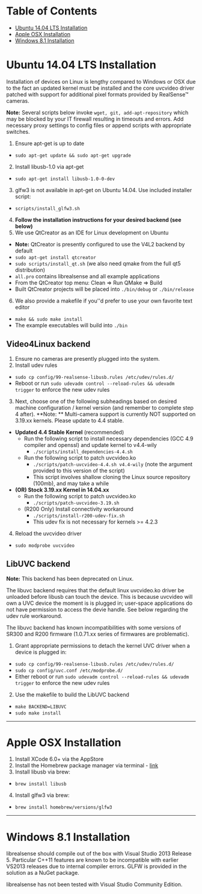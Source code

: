 # Table of Contents
* [Ubuntu 14.04 LTS Installation](#ubuntu-1404-lts-installation)
* [Apple OSX Installation](#apple-osx-installation)
* [Windows 8.1 Installation](#windows-81-installation)

# Ubuntu 14.04 LTS Installation

Installation of devices on Linux is lengthy compared to Windows or OSX due to the fact an updated kernel must be installed and the core uvcvideo driver patched with support for additional pixel formats provided by RealSense™ cameras. 

**Note:** Several scripts below invoke `wget, git, add-apt-repository` which may be blocked by your IT firewall resulting in timeouts and errors. Add necessary proxy settings to config files or append scripts with appropriate switches. 

1. Ensure apt-get is up to date
  * `sudo apt-get update && sudo apt-get upgrade`
2. Install libusb-1.0 via apt-get
  * `sudo apt-get install libusb-1.0-0-dev`
3. glfw3 is not available in apt-get on Ubuntu 14.04. Use included installer script:
  * `scripts/install_glfw3.sh`
4. **Follow the installation instructions for your desired backend (see below)**
5. We use QtCreator as an IDE for Linux development on Ubuntu
  * **Note:** QtCreator is presently configured to use the V4L2 backend by default
  * `sudo apt-get install qtcreator`
  * `sudo scripts/install_qt.sh` (we also need qmake from the full qt5 distribution)
  * `all.pro` contains librealsense and all example applications
  * From the QtCreator top menu: Clean => Run QMake => Build
  * Built QtCreator projects will be placed into `./bin/debug` or `./bin/release`
6. We also provide a makefile if you''d prefer to use your own favorite text editor
  * `make && sudo make install`
  * The example executables will build into `./bin`

## Video4Linux backend

1. Ensure no cameras are presently plugged into the system.
2. Install udev rules 
  * `sudo cp config/99-realsense-libusb.rules /etc/udev/rules.d/`
  * Reboot or run `sudo udevadm control --reload-rules && udevadm trigger` to enforce the new udev rules
3. Next, choose one of the following subheadings based on desired machine configuration / kernel version (and remember to complete step 4 after). **Note: ** Multi-camera support is currently NOT supported on 3.19.xx kernels. Please update to 4.4 stable. 
  * **Updated 4.4 Stable Kernel** (recommended)
    * Run the following script to install necessary dependencies (GCC 4.9 compiler and openssl) and update kernel to v4.4-wily
      * `./scripts/install_dependencies-4.4.sh`
    * Run the following script to patch uvcvideo.ko
      * `./scripts/patch-uvcvideo-4.4.sh v4.4-wily` (note the argument provided to this version of the script)
      * This script involves shallow cloning the Linux source repository (100mb), and may take a while
  * **(OR) Stock 3.19.xx Kernel in 14.04.xx** 
    * Run the following script to patch uvcvideo.ko
      * `./scripts/patch-uvcvideo-3.19.sh`
    * (R200 Only) Install connectivity workaround
      * `./scripts/install-r200-udev-fix.sh`
      * This udev fix is not necessary for kernels >= 4.2.3
4. Reload the uvcvideo driver
  * `sudo modprobe uvcvideo`

## LibUVC backend

**Note:** This backend has been deprecated on Linux.

The libuvc backend requires that the default linux uvcvideo.ko driver be unloaded before libusb can touch the device. This is because uvcvideo will own a UVC device the moment is is plugged in; user-space applications do not have permission to access the devie handle. See below regarding the udev rule workaround. 

The libuvc backend has known incompatibilities with some versions of SR300 and R200 firmware (1.0.71.xx series of firmwares are problematic). 

1. Grant appropriate permissions to detach the kernel UVC driver when a device is plugged in:
  * `sudo cp config/99-realsense-libusb.rules /etc/udev/rules.d/`
  * `sudo cp config/uvc.conf /etc/modprobe.d/`
  * Either reboot or run `sudo udevadm control --reload-rules && udevadm trigger` to enforce the new udev rules
2. Use the makefile to build the LibUVC backend
  * `make BACKEND=LIBUVC`
  * `sudo make install`

---

# Apple OSX Installation  

1. Install XCode 6.0+ via the AppStore
2. Install the Homebrew package manager via terminal - [link](http://brew.sh/)
3. Install libusb via brew:
  * `brew install libusb`
4. Install glfw3 via brew:
  * `brew install homebrew/versions/glfw3`

---

# Windows 8.1 Installation

librealsense should compile out of the box with Visual Studio 2013 Release 5. Particular C++11 features are known to be incompatible with earlier VS2013 releases due to internal compiler errors. GLFW is provided in the solution as a NuGet package.

librealsense has not been tested with Visual Studio Community Edition.

